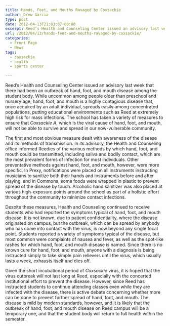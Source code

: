 ```yaml
---
title: Hands, Feet, and Mouths Ravaged by Coxsackie
author: Drew Garcia
type: post
date: 2012-04-13T21:03:07+00:00
excerpt: Reed’s Health and Counseling Center issued an advisory last week that there had been an outbreak of hand, foot, and mouth disease among the student body.
url: /2012/04/13/hands-feet-and-mouths-ravaged-by-coxsackie/
categories:
  - Front Page
  - News
tags:
  - coxsackie
  - health
  - sports center

---
```

Reed’s Health and Counseling Center issued an advisory last week that there had been an outbreak of hand, foot, and mouth disease among the student body. While uncommon among people older than preschool and nursery age, hand, foot, and mouth is a highly contagious disease that, once acquired by an adult individual, spreads easily among concentrated populations, putting educational environments such as Reed at extremely high risk for mass infections. The school has taken a variety of measures to ensure that _Coxsackie A_, which is the viral cause of hand, foot, and mouth, will not be able to survive and spread in our now-vulnerable community.

The first and most obvious measure dealt with awareness of the disease and its methods of transmission. In its advisory, the Health and Counseling office informed Reedies of the various methods by which hand, foot, and mouth could be transmitted, including saliva and bodily contact, which are the most prevalent forms of infection for most individuals. Other preventative methods against hand, foot, and mouth, however, were more specific. In Prexy, notifications were placed on all instruments instructing musicians to sanitize both their hands and instruments before and after playing, and in Commons, some foods were wrapped in plastic to prevent spread of the disease by touch. Alcoholic hand sanitizer was also placed at various high-exposure points around the school as part of a holistic effort throughout the community to minimize contact infections.

Despite these measures, Health and Counseling continued to receive students who had reported the symptoms typical of hand, foot, and mouth disease. It is not known, due to patient confidentiality, where the disease originated on campus, but the outbreak, which can be spread by anybody who has come into contact with the virus, is now beyond any single focal point. Students reported a variety of symptoms typical of the disease, but most common were complaints of nausea and fever, as well as the spot-like rashes for which hand, foot, and mouth disease is named. Since there is no known cure for hand, foot, and mouth, anyone with a diagnosis is being instructed simply to take simple pain relievers until the virus, which usually lasts a week, exhausts itself and dies off.

Given the short incubational period of _Coxsackie_ virus, it is hoped that the virus outbreak will not last long at Reed, especially with the concerted institutional effort to prevent the disease. However, since Reed has instructed students to continue attending classes even while they are infected with the disease, there is active debate concerning whether more can be done to prevent further spread of hand, foot, and mouth. The disease is mild by modern standards, however, and it is likely that the outbreak of hand, foot, and mouth disease on Reed campus will be a temporary one, and that the student body will return to full health within the semester.